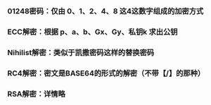 ### 01248密码：仅由 0、1、2、4、8 这4这数字组成的加密方式
### ECC解密：根据 p、a、b、Gx、Gy、私钥k 求出公钥
### Nihilist解密：类似于凯撒密码这样的替换密码
### RC4解密：密文是BASE64的形式的解密（不带【/】的那种）
### RSA解密：详情略

